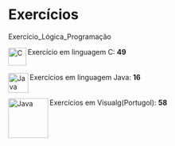 # Exercícios
Exercício_Lógica_Programação

<img align="left" alt="C" width="36px" src="https://cdn.icon-icons.com/icons2/2415/PNG/512/c_original_logo_icon_146611.png" />
Exercício em linguagem C: <strong>49</strong> 
</br>
</br>
</br>
<img align="left" alt="Java" width="40px" src="https://cdn.icon-icons.com/icons2/2415/PNG/512/java_original_wordmark_logo_icon_146459.png" />
Exercícios em linguagem Java: <strong>16</strong> 
</br>
</br>
</br>
<img align="left" alt="Java" width="80px" src="https://guiatech.net/wp-content/uploads/2019/04/algoritmos.jpg" />
Exercícios em Visualg(Portugol): <strong>58</strong> 

